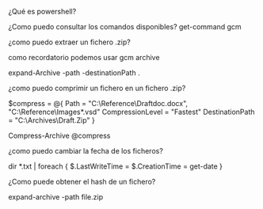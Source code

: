¿Qué es powershell?

¿Como puedo consultar los comandos disponibles? get-command gcm

¿como puedo extraer un fichero .zip?

como recordatorio podemos usar gcm archive

expand-Archive -path -destinationPath .

¿como puedo comprimir un fichero en un fichero .zip?

$compress = @{ Path = "C:\Reference\Draftdoc.docx", "C:\Reference\Images*.vsd" CompressionLevel = "Fastest" DestinationPath = "C:\Archives\Draft.Zip" }

Compress-Archive @compress

¿como puedo cambiar la fecha de los ficheros?

dir *.txt | foreach { $.LastWriteTime = $.CreationTime = get-date }

¿Como puede obtener el hash de un fichero?

expand-archive -path file.zip
